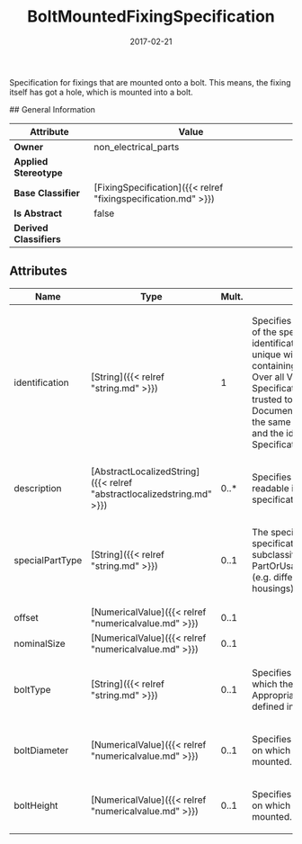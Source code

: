 ﻿---
title: BoltMountedFixingSpecification
toc: false
type: specs
date: "2017-02-21"
draft: false
specification: VEC
version: 1.1.3
documentType: "Recommendation"
elementType: Class
classes:
  - BoltMountedFixingSpecification
menu_name: vec-1.1.3
---
<p> Specification for fixings that are mounted onto a bolt. This means, the fixing itself has got a hole, which is mounted into a bolt.      </p>
## General Information

| Attribute               | Value |
|-------------------------|-------|
| **Owner**               | non_electrical_parts |
| **Applied Stereotype**  |   |
| **Base Classifier**     | [FixingSpecification]({{< relref "fixingspecification.md" >}})<br/>  |
| **Is Abstract**         | false |
| **Derived Classifiers** |   |

## Attributes
|  Name  |  Type  |  Mult.  |  Description  |  Owning Classifier  |
|--------|--------|---------|---------------|--------------|
|identification | [String]({{< relref "string.md" >}}) | 1 | <p> Specifies a unique identification of the specification. The identification is guaranteed to be unique within the document containing the specification. Over all VEC-documents a Specification-instance can be trusted to be identical if the DocumentVersion-instance is the same (see DocumentVersion) and the identification of the Specification is the same.      </p> | [Specification]({{< relref "specification.md" >}}) |
|description | [AbstractLocalizedString]({{< relref "abstractlocalizedstring.md" >}}) | 0..* | <p> Specifies additional, human readable information about the specification.      </p> | [Specification]({{< relref "specification.md" >}}) |
|specialPartType | [String]({{< relref "string.md" >}}) | 0..1 | <p>The specialPartType allows the specification of subclassifications for a PartOrUsageRelatedSpecification (e.g. different types of connector housings).  </p> | [PartOrUsageRelatedSpecification]({{< relref "partorusagerelatedspecification.md" >}}) |
|offset | [NumericalValue]({{< relref "numericalvalue.md" >}}) | 0..1 |  | [FixingSpecification]({{< relref "fixingspecification.md" >}}) |
|nominalSize | [NumericalValue]({{< relref "numericalvalue.md" >}}) | 0..1 |  | [FixingSpecification]({{< relref "fixingspecification.md" >}}) |
|boltType | [String]({{< relref "string.md" >}}) | 0..1 | <p> Specifies the type of the bolt on which the fixing can be mounted. Appropriate values should be defined in a conformance class.      </p> | [BoltMountedFixingSpecification]({{< relref "boltmountedfixingspecification.md" >}}) |
|boltDiameter | [NumericalValue]({{< relref "numericalvalue.md" >}}) | 0..1 | <p> Specifies the diameter of the bolt on which the fixing can be mounted.      </p> | [BoltMountedFixingSpecification]({{< relref "boltmountedfixingspecification.md" >}}) |
|boltHeight | [NumericalValue]({{< relref "numericalvalue.md" >}}) | 0..1 | <p> Specifies the height of the bolt on which the fixing can be mounted.      </p> | [BoltMountedFixingSpecification]({{< relref "boltmountedfixingspecification.md" >}}) |

